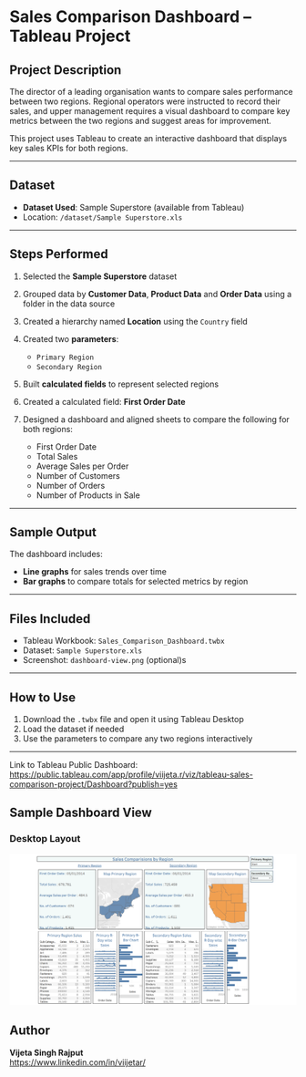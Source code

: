 # Sales Comparison Dashboard – Tableau Project

## Project Description

The director of a leading organisation wants to compare sales performance between two regions. Regional operators were instructed to record their sales, and upper management requires a visual dashboard to compare key metrics between the two regions and suggest areas for improvement.

This project uses Tableau to create an interactive dashboard that displays key sales KPIs for both regions.

---

## Dataset

- **Dataset Used**: Sample Superstore (available from Tableau)
- Location: `/dataset/Sample Superstore.xls`

---

## Steps Performed

1. Selected the **Sample Superstore** dataset
2. Grouped data by **Customer Data**, **Product Data** and **Order Data** using a folder in the data source
3. Created a hierarchy named **Location** using the `Country` field
4. Created two **parameters**:
   - `Primary Region`
   - `Secondary Region`

5. Built **calculated fields** to represent selected regions
6. Created a calculated field: **First Order Date**
7. Designed a dashboard and aligned sheets to compare the following for both regions:
   - First Order Date
   - Total Sales
   - Average Sales per Order
   - Number of Customers
   - Number of Orders
   - Number of Products in Sale

---

## Sample Output

The dashboard includes:
- **Line graphs** for sales trends over time
- **Bar graphs** to compare totals for selected metrics by region

---

## Files Included

- Tableau Workbook: `Sales_Comparison_Dashboard.twbx`
- Dataset: `Sample Superstore.xls`
- Screenshot: `dashboard-view.png` (optional)s

---

## How to Use

1. Download the `.twbx` file and open it using Tableau Desktop
2. Load the dataset if needed
3. Use the parameters to compare any two regions interactively

---
Link to Tableau Public Dashboard: https://public.tableau.com/app/profile/viijeta.r/viz/tableau-sales-comparison-project/Dashboard?publish=yes

## Sample Dashboard View

###  Desktop Layout
![Dashboard Screenshot](screenshots/dashboard.png)

## Author

**Vijeta Singh Rajput**  
https://www.linkedin.com/in/viijetar/
